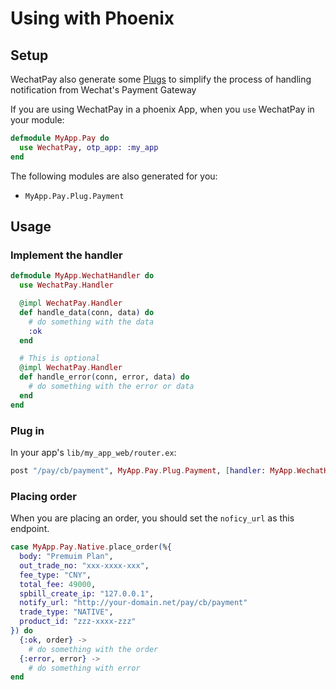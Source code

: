# Using with Phoenix

## Setup

WechatPay also generate some [Plugs](https://github.com/elixir-plug/plug) to
  simplify the process of handling notification from Wechat's Payment Gateway

If you are using WechatPay in a phoenix App,
when you `use` WechatPay in your module:

```elixir
defmodule MyApp.Pay do
  use WechatPay, otp_app: :my_app
end
```

The following modules are also generated for you:

- `MyApp.Pay.Plug.Payment`

## Usage

### Implement the handler

```elixir
defmodule MyApp.WechatHandler do
  use WechatPay.Handler

  @impl WechatPay.Handler
  def handle_data(conn, data) do
    # do something with the data
    :ok
  end

  # This is optional
  @impl WechatPay.Handler
  def handle_error(conn, error, data) do
    # do something with the error or data
  end
end
```

### Plug in

In your app's `lib/my_app_web/router.ex`:

```elixir
post "/pay/cb/payment", MyApp.Pay.Plug.Payment, [handler: MyApp.WechatHandler]
```

### Placing order

When you are placing an order, you should set the `noficy_url` as this endpoint.

```elixir
case MyApp.Pay.Native.place_order(%{
  body: "Premuim Plan",
  out_trade_no: "xxx-xxxx-xxx",
  fee_type: "CNY",
  total_fee: 49000,
  spbill_create_ip: "127.0.0.1",
  notify_url: "http://your-domain.net/pay/cb/payment"
  trade_type: "NATIVE",
  product_id: "zzz-xxxx-zzz"
}) do
  {:ok, order} ->
    # do something with the order
  {:error, error} ->
    # do something with error
end
```
